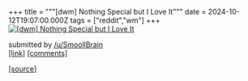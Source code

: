 +++
title = """[dwm] Nothing Special but I Love It"""
date = 2024-10-12T19:07:00.000Z
tags = ["reddit","wm"]
+++
[![[dwm] Nothing Special but I Love It](https://preview.redd.it/ru4rcrnuhdud1.png?width=640&crop=smart&auto=webp&s=5f177bc860502ec124dc82748f66b128f8ce535d "[dwm] Nothing Special but I Love It")](https://www.reddit.com/r/unixporn/comments/1g27cxc/dwm_nothing_special_but_i_love_it/)

submitted by [/u/SmoollBrain](https://www.reddit.com/user/SmoollBrain)  
[\[link\]](https://i.redd.it/ru4rcrnuhdud1.png) [\[comments\]](https://www.reddit.com/r/unixporn/comments/1g27cxc/dwm_nothing_special_but_i_love_it/)

[[source]](https://www.reddit.com/r/unixporn/comments/1g27cxc/dwm_nothing_special_but_i_love_it/)
